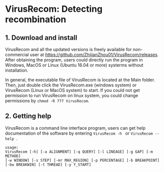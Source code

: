 # VirusRecom: Detecting recombination

## 1. Download and install
VirusRecom and all the updated versions is freely available for non-commercial user at https://github.com/ZhijianZhou01/VirusRecom/releases. After obtaining the program,
users could directly run the program in Windows, MacOS or Linux (Ubuntu 16.04 or more) systerms without installation.

In general, the executable file of VirusRecom is located at the Main folder. Then, just double click the VirusRecom.exe (windows system) or VirusRecom (Linux or MacOS system) to start. If you could not get permission to run VirusRecom on linux system, you could change permissions by ```chmod -R 777 VirusRecom```. 


## 2.	Getting help
VirusRecom is a command line interface program, users can get help documentation of the software by entering  ```VirusRecom -h ``` or  ```VirusRecom --help ```. 

 ```
usage: 
VirusRecom [-h] [-a ALIGNMENT] [-q QUERY] [-l LINEAGE] [-g GAP] [-m METHOD] 
[-w WINDOW] [-s STEP] [-mr MAX_REGION] [-p PERCENTAGE] [-b BREAKPOINT] 
[-bw BREAKWIN] [-t THREAD] [-y Y_START]
 ```
